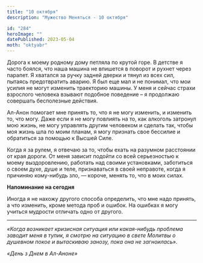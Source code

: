 ```yaml
---
title: "10 октября"
description: "Мужество Меняться - 10 октября"

id: "284"
heroImage: ""
datePublished: 2023-05-04
moth: "oktyabr"
---
```


Дорога к моему родному дому петляла по крутой горе. В детстве я часто боялся,
что наша машина не впишется в поворот и рухнет через парапет. Я хватался за
ручку задней дверки и тянул из всех сил, пытаясь предотвратить аварию. Я был
еще мал и не понимал, что мои усилия не могут изменить траекторию машины. У
меня и сейчас страхи взрослого человека взывают подобное поведение – я
продолжаю совершать бесполезные действия.

Ал-Анон помогает мне принять то, что я не могу изменить, и изменить то, что
могу. Даже если я не могу повлиять на то, как алкоголь затронул мою жизнь, не
могу управлять другим человеком и сделать так, чтобы моя жизнь шла по моим
планам, я могу признать свое бессилие и обратиться за помощью к Высшей Силе.

Когда я за рулем, я отвечаю за то, чтобы ехать на разумном расстоянии от края
дороги. От меня зависит подойти со всей серьезностью к моему выздоровлению,
работать над своими установками, заботиться о своем духе, душе и теле,
признаваться в своей неправоте, когда я причиняю кому-нибудь зло, — короче,
менять то, что в моих силах.

**Напоминание на сегодня**

Иногда я не нахожу другого способа определить, что мне надо принять, а что
изменить, кроме метода проб и ошибок. На ошибках я могу учиться мудрости
отличать одно от другого.

---

_«Когда возникает кризисная ситуация или какая-нибудь проблема заводит меня в
тупик, я смотрю на ситуацию в свете Молитвы о душевном покое и вытаскиваю
занозу, пока она не загноилась»._

_«День з Днем в Ал-Аноне»_
